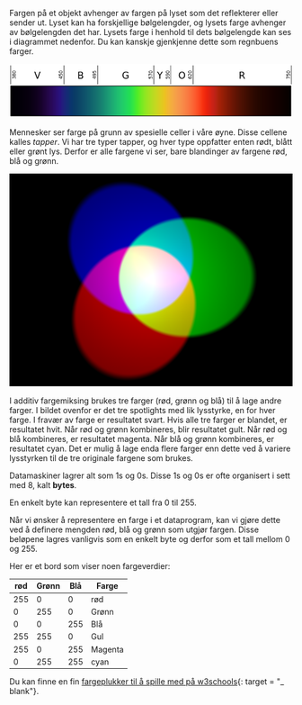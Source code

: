 Fargen på et objekt avhenger av fargen på lyset som det reflekterer eller sender ut. Lyset kan ha forskjellige bølgelengder, og lysets farge avhenger av bølgelengden det har. Lysets farge i henhold til dets bølgelengde kan ses i diagrammet nedenfor. Du kan kanskje gjenkjenne dette som regnbuens farger.

![Synlig spektrum](images/linear-visible-spectrum.png)

Mennesker ser farge på grunn av spesielle celler i våre øyne. Disse cellene kalles *tapper*. Vi har tre typer tapper, og hver type oppfatter enten rødt, blått eller grønt lys. Derfor er alle fargene vi ser, bare blandinger av fargene rød, blå og grønn.

![Tilsetningsfarveblanding](images/additive-colour-mixing.png)

I additiv fargemiksing brukes tre farger (rød, grønn og blå) til å lage andre farger. I bildet ovenfor er det tre spotlights med lik lysstyrke, en for hver farge. I fravær av farge er resultatet svart. Hvis alle tre farger er blandet, er resultatet hvit. Når rød og grønn kombineres, blir resultatet gult. Når rød og blå kombineres, er resultatet magenta. Når blå og grønn kombineres, er resultatet cyan. Det er mulig å lage enda flere farger enn dette ved å variere lysstyrken til de tre originale fargene som brukes.

Datamaskiner lagrer alt som 1s og 0s. Disse 1s og 0s er ofte organisert i sett med 8, kalt **bytes**.

En enkelt byte kan representere et tall fra 0 til 255.

Når vi ønsker å representere en farge i et dataprogram, kan vi gjøre dette ved å definere mengden rød, blå og grønn som utgjør fargen. Disse beløpene lagres vanligvis som en enkelt byte og derfor som et tall mellom 0 og 255.

Her er et bord som viser noen fargeverdier:

| rød | Grønn | Blå | Farge   |
| --- | ----- | --- | ------- |
| 255 | 0     | 0   | rød     |
| 0   | 255   | 0   | Grønn   |
| 0   | 0     | 255 | Blå     |
| 255 | 255   | 0   | Gul     |
| 255 | 0     | 255 | Magenta |
| 0   | 255   | 255 | cyan    |

Du kan finne en fin [fargeplukker til å spille med på w3schools](https://www.w3schools.com/colors/colors_rgb.asp){: target = "_ blank"}.
